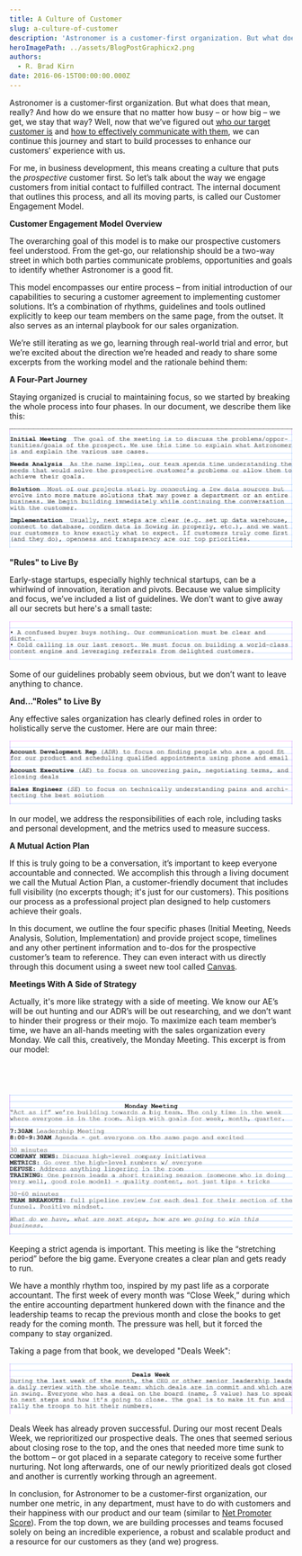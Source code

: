 ```yaml
---
title: A Culture of Customer
slug: a-culture-of-customer
description: 'Astronomer is a customer-first organization. But what does that mean, really?'
heroImagePath: ../assets/BlogPostGraphicx2.png
authors:
  - R. Brad Kirn
date: 2016-06-15T00:00:00.000Z
---
```


  

Astronomer is a customer-first organization. But what does that mean, really? And how do we ensure that no matter how busy – or how big – we get, we stay that way? Well, now that we’ve figured out [who our target customer is](https://www.astronomer.io/blog/how-astronomer-found-its-target-customer) and [how to effectively communicate with them](https://www.astronomer.io/blog/what-we-learned-after-we-discovered-our-target), we can continue this journey and start to build processes to enhance our customers’ experience with us.

For me, in business development, this means creating a culture that puts the _prospective_ customer first. So let’s talk about the way we engage customers from initial contact to fulfilled contract. The internal document that outlines this process, and all its moving parts, is called our Customer Engagement Model.

**Customer Engagement&nbsp;Model Overview**

The overarching goal of this model is to make our prospective customers feel understood. From the get-go, our relationship should be a two-way street in which both parties communicate problems, opportunities and goals to identify whether Astronomer is a good fit.

This model encompasses our entire process – from initial introduction of our capabilities to securing a customer agreement to implementing customer solutions. It’s a combination of rhythms, guidelines and tools outlined explicitly to keep our team members on the same page, from the outset. It also serves as an internal playbook for our sales organization.

We’re still iterating as we go, learning through real-world trial and error, but we’re excited about the direction we’re headed and ready to share some excerpts from the working model and the rationale behind them:

**A Four-Part Journey**

Staying organized is crucial to maintaining focus, so we started by breaking the whole process into four phases. In our document, we describe them like this:&nbsp;

![EXCERPT1_blogpost.png](../assets/EXCERPT1_blogpost.png)

**"Rules" to Live By**

Early-stage startups, especially highly technical startups, can be a whirlwind of innovation, iteration and pivots. Because we value simplicity and focus, we’ve included&nbsp;a list of guidelines. We don't want to give away all our secrets but here's a small taste:

![EXCERPT2_blogpost.png](../assets/EXCERPT2_blogpost.png)

Some of our&nbsp;guidelines probably&nbsp;seem obvious, but we don’t want to leave anything to chance.

**And..."Roles" to Live By**

Any effective sales organization has clearly defined roles in order to holistically serve the customer. Here are our main three:

![EXCERPT3_blogpost.png](../assets/EXCERPT3_blogpost.png)

In our model, we address the responsibilities of each role, including tasks and personal development, and the metrics used to measure success.

**A Mutual Action Plan**

If this is truly going to be a conversation, it’s important to keep everyone accountable and connected. We accomplish this through a living document we call the Mutual Action Plan, a customer-friendly document that includes full visibility (no excerpts though; it's just for our customers). This positions our process as a professional project plan designed to help customers achieve their goals.

In this document, we outline the four specific phases (Initial Meeting, Needs Analysis, Solution, Implementation) and provide project scope, timelines and any other pertinent information and to-dos for the prospective customer’s team to reference. They&nbsp;can even&nbsp;interact with us directly through this document using a sweet new tool called [Canvas](https://usecanvas.com/).

**Meetings With A Side&nbsp;of Strategy**

Actually, it's more like strategy with a side of meeting. We know our AE’s will be out hunting and our ADR’s will be out researching, and we don’t want to hinder their progress or their mojo. To maximize each team member’s time, we have an all-hands meeting with the sales organization every Monday. We call this, creatively, the Monday Meeting. This excerpt is from our model:
## &nbsp;

![EXCERPT4_blogpost.png](../assets/EXCERPT4_blogpost.png)

Keeping a strict agenda is important. This meeting is like the “stretching period” before the big game. Everyone creates a clear plan and gets ready to run.

We have a monthly rhythm too, inspired by my past life as a corporate accountant. The first week of every month was “Close Week,” during which the entire accounting department hunkered down with the finance and the leadership teams to recap the previous month and close the books to get ready for the coming month. The pressure was&nbsp;hell, but it forced the company to stay organized.

Taking a page from that book, we developed "Deals Week":

![EXCERPT5_blogpost.png](../assets/EXCERPT5_blogpost.png)

Deals Week has already proven successful. During our most recent Deals Week, we reprioritized our prospective deals. The ones that seemed serious about closing rose to the top, and the ones that needed more time sunk to the bottom – or got placed in a separate category to receive some further nurturing. Not long afterwards, one of our newly prioritized deals got closed and another is currently working through an agreement.

In conclusion, for Astronomer to be a customer-first organization, our number one metric, in any department, must have&nbsp;to do with customers and their happiness with our product and our team (similar to [Net Promoter Score](https://www.netpromoter.com/know/)). From the top down, we are building processes and teams focused solely on being an incredible experience, a robust and scalable product and a resource for our customers as they (and we) progress.

